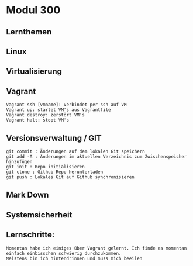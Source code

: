# Modul 300
## Lernthemen
## Linux
## Virtualisierung
## Vagrant
	Vagrant ssh [vmname]: Verbindet per ssh auf VM
	Vagrant up: startet VM's aus Vagrantfile
	Vagrant destroy: zerstört VM's
	Vagrant halt: stopt VM's
## Versionsverwaltung / GIT
	git commit : Änderungen auf dem lokalen Git speichern
	git add -A : Änderungen im aktuellen Verzeichnis zum Zwischenspeicher hinzufügen
	git init : Repo initialisieren
	git clone : Github Repo herunterladen
	git push : Lokales Git auf Github synchronisieren
## Mark Down
## Systemsicherheit
## Lernschritte:
	Momentan habe ich einiges über Vagrant gelernt. Ich finde es momentan einfach einbisschen schwierig durchzukommen.
	Meistens bin ich hintendrinnen und muss mich beeilen